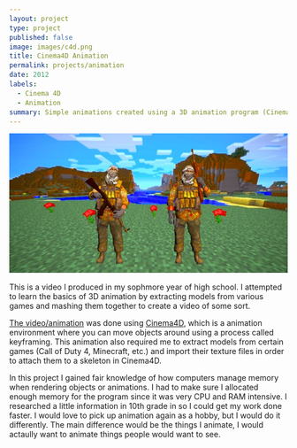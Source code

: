 ```yaml
---
layout: project
type: project
published: false
image: images/c4d.png
title: Cinema4D Animation
permalink: projects/animation
date: 2012
labels:
  - Cinema 4D
  - Animation
summary: Simple animations created using a 3D animation program (Cinema 4D).
---
```


<img class="ui medium right floated rounded image" src="../images/earlyVid.png">

This is a video I produced in my sophmore year of high school. I attempted to learn the basics of 3D animation by extracting models from various games and mashing them together to create a video of some sort.

[The video/animation](https://www.youtube.com/watch?v=9HMBhPT4rRE) was done using [Cinema4D](https://www.maxon.net/en/), which is a animation environment where you can move objects around using a process called keyframing. This animation also required me to extract models from certain games (Call of Duty 4, Minecraft, etc.) and import their texture files in order to attach them to a skeleton in Cinema4D.

In this project I gained fair knowledge of how computers manage memory when rendering objects or animations. I had to make sure I allocated enough memory for the program since it was very CPU and RAM intensive. I researched a little information in 10th grade in so I could get my work done faster. I would love to pick up animation again as a hobby, but I would do it differently. The main difference would be the things I animate, I would actaully want to animate things people would want to see.
